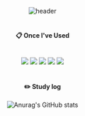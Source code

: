 <div align="center">
  
  ![header](https://capsule-render.vercel.app/api?type=Waving&text=leeazy)
   <br/>
 <br/>
  
####  :clipboard: Once I've Used 
 <br/>
  <img src="https://img.shields.io/badge/JAVA-007396?style=for-the-badge&logo=java&logoColor=white">
  <img src="https://img.shields.io/badge/HTML5-E34F26?style=for-the-badge&logo=HTML5&logoColor=white">
  <img src="https://img.shields.io/badge/CSS3-1572B6?style=for-the-badge&logo=CSS3&logoColor=white">
  <img src="https://img.shields.io/badge/github-181717?style=for-the-badge&logo=github&logoColor=white">
  <img src="https://img.shields.io/badge/VSCode-007ACC?style=for-the-badge&logo=VisualStudioCode&logoColor=white">
  
   <br/>
   <br/>
 
#### :pencil2: Study log

  ![Anurag's GitHub stats](https://github-readme-stats.vercel.app/api?username=leeazyone&show_icons=true&theme=radical)
</div>
